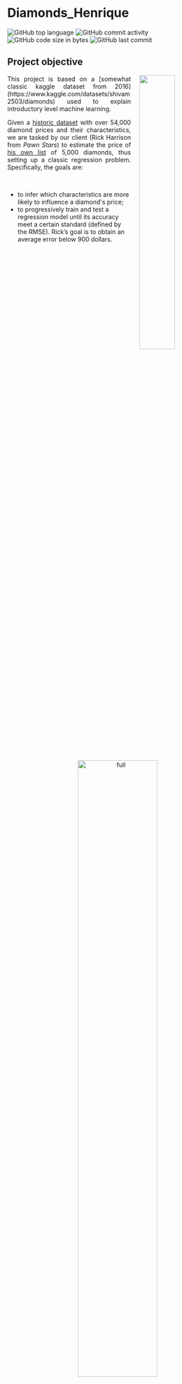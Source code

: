 # Diamonds_Henrique

![GitHub top language](https://img.shields.io/github/languages/top/hbatistuzzo/Diamonds_Henrique)
![GitHub commit activity](https://img.shields.io/github/commit-activity/m/hbatistuzzo/Diamonds_Henrique)
![GitHub code size in bytes](https://img.shields.io/github/languages/code-size/hbatistuzzo/Diamonds_Henrique)
![GitHub last commit](https://img.shields.io/github/last-commit/hbatistuzzo/Diamonds_Henrique)

## Project objective

<img src="images/diamonds.jpg" align="right" width="40%" style="margin-left: 20px;"/>

<div style="text-align: justify;">
This project is based on a [somewhat classic kaggle dataset from 2016](https://www.kaggle.com/datasets/shivam2503/diamonds) used to explain introductory level machine learning.  

Given a [historic dataset](/data/diamonds.csv) with over 54,000 diamond prices and their characteristics, we are tasked by our client (Rick Harrison from _Pawn Stars_) to estimate the price of [his own list](/data/rick_diamonds.csv) of 5,000 diamonds, thus setting up a classic regression problem. Specifically, the goals are:
</div>

<br>

- to infer which characteristics are more likely to influence a diamond's price;
- to progressively train and test a regression model until its accuracy meet a certain standard (defined by the RMSE). Rick’s goal is to obtain an average error below 900 dollars.

<p align="center"><img src="images/challenge_objectives.png" alt="full"  width="60%"></p>

This ReadMe is divided into 2 main sections:
1) the first focusing on the theory behind Linear Regression and Machine Learning,
2) and the second dealing with the project itself.

<br>

# $\color{goldenrod}{\textrm{1 - Machine Learning and Linear Regression Theory}}$

As with other showcase projects, I add my personal notes on how I tackle the subject. Far from didactic, they're simply here to show that I actually did the legwork.

In regression analysis, groups of variables can be correlated to a single target, or outcome. The relationships between these variables can be used to predict the future values of that outcome. We call the variables that are correlated with the outcome `independent` X variables, and the outcome variable the `dependent` Y variable. 

Regression analysis is one of the most common techniques used to make predictions. Depending on the question we would like to answer, and the format of the outcome variable, regression analysis can be used to both make value predictions (what will my income be next year?) and classifications (based on the qualities of a song, will I like it or not?). The relationship between the X variables and the Y variables can also take different formats. The case that an increase or decrease in an X variable always produces the same, fixed increase or decrease in the Y variable is called linear regression. When this relationship is not always the same we classify it as non-linear regression. 

In some cases, there is only one predictor variable, which makes the relation a simple (univariate) linear regression. In other cases, there are more than one predictor variables which is called multiple (multivariate) linear regression, as is the case in the project below.

- Univariate analysis, or simple linear regression, is when only one X (independent) variable is used to predict the outcome variable. In the case of linear univariate analysis, we can model this relationship using a straight line.

- Multivariate analysis is when multiple variables all work together to explain the outcome variable. For instance, using the data above, let’s say we still want to predict the number of minutes a person is awake during the night. We think that this outcome could be determined by multiple factors in addition to the number of times a person wakes up during the night: the minutes of sleep they get overall, and their daytime activity level (maybe people who are more active are likely to sleep more).

[This ipynb](linear-regression-part1.ipynb) uses [this data file](/data/advertising.csv) to exemplify the use of seaborn/matplotlib tolls such as regplot and pairplot below, to visualize and study regression cases.

<div style="display: flex; justify-content: space-around; align-items: center;">
    <img src="images/regplot_TV.png" alt="alt text" width="33%" style="display: block; margin: auto;" />
    <img src="images/regplot_news.png" alt="alt text" width="33%" style="display: block; margin: auto;" />
    <img src="images/regplot_radio.png" alt="alt text" width="33%" style="display: block; margin: auto;" />
</div>

<br>

<p align="center"><img src="images/pairplot_test.png" alt="alt text" width="75%" style="display: block; margin: auto;" /></p>

<br>

Tools such as these make it easier to provide inferences regarding the nature of the relationships between the different variables in the dataset. There is clearly a higher correlation between TV adverts and sales, than with the Newspaper and Radio counterparts.

In quantitative terms, we could use pandas.corr to output Pearson correlation coefficients and reach this conclution:

|          | TV        | Radio     | Newspaper | Sales     |
|----------|-----------|-----------|-----------|-----------|
| **TV**   | 1.000000  | 0.054809  | 0.056648  | 0.901208  |
| **Radio**| 0.054809  | 1.000000  | 0.354104  | 0.349631  |
| **Newspaper** | 0.056648  | 0.354104  | 1.000000  | 0.157960  |
| **Sales**| 0.901208  | 0.349631  | 0.157960  | 1.000000  |

Heatmaps are useful in these scenarios to make the most critical relationships pop out:

```
# Generate a mask for the upper triangle
mask = np.zeros_like(corr, dtype=np.bool)
mask[np.triu_indices_from(mask)] = True

# Set up the matplotlib figure
f, ax = plt.subplots(figsize=(11, 9))

# Draw the heatmap with the mask and correct aspect ratio
sns.heatmap(corr, mask=mask, cmap='Greens', vmin=.0, center=0,
            square=True, linewidths=.5, cbar_kws={"shrink": .5}, annot=True)
```

<p align="center"><img src="images/sales_heatmap.png" alt="alt text" width="75%" style="display: block; margin: auto;" /></p>

<br>

This is all swell and good, but since there is a clear linear relationship between the variables, we could try implementing a predictive analysis on this dataset. This is where the `scikit-learn` library comes in handy. 

- We separate our variables:
    - X: predictive variables - or explicative variables (should be a **pandas dataframe or n-D numpy array**)
    - y: the variable you want to predict - or target (should be a **pandas series or 1-D numpy array**)

In this case, say we want to predict `y = sales`  given the value I invest in `X = TV` advertising. This is an example of **supervised learning** / **supervised machine learning**, since the model is trained on labeled data, where the input (features) and output (target) are known.

- `model.fit(X, y)` is the most important step in our linear regression. It will train our model. Specifically, it will calculate the values of the **intercept** and the **coefficients**.

- After training our model, we can use the method `model.predict(X)` to obtain a predicted value of `Sales` given a value of `TV`. Say we want to know the value our model predicts for `TV = 100`. We have to pass a dataframe like the one we've used to `train` our model. We can also predict several values at once, or even the whole dataset. The process is described in the code below:


```
from sklearn.linear_model import LinearRegression
model = LinearRegression()

X = df[['TV']]
y = df['Sales']

model.fit(X,y)

data_to_predict = pd.DataFrame([100], columns=['TV'])
model.predict(data_to_predict)

####
multiple_data_to_predict = pd.DataFrame([100, 150, 200, 250, 300, 350, 400, 450], columns=['TV'])
model.predict(multiple_data_to_predict)
####
qw 
X_all = X
y_predicted_all = model.predict(X_all)
```

We can then visualize the results with matplotlib, for example
```
plt.figure(figsize=(8,6))
plt.xlabel('TV')
plt.ylabel('Sales')
plt.scatter(X, y, color='red', label='observed')

# plot the predicted values together with the observed values
plt.scatter(X_all, y_predicted_all, label='predicted')


plt.legend();
```

<p align="center"><img src="images/predicted_add.png" alt="alt text" width="75%" style="display: block; margin: auto;" /></p>

<br>

This works quite well in this scenario because the relationship is clearly linear. We can now use either the `scikit-learn` or the `scipy` library to explicitly provides us with measures of the slope, intercept, r_value, value and std_err of the linear fit:

```
from sklearn.linear_model import LinearRegression
model = LinearRegression()
model.fit(X,y)

print ('The slope is: ' , str(model.coef_[0]))
print ('The intercept is: ' , str(model.intercept_))
```

This yields a slope of 0.055464770469558874' and an intercept of 6.974821488229891 i.e. <b> if I change 1 unit of investment in TV, i gain ~0.055 units of Sales </b>; also, <b> the value of sales for which TV equals 0 is ~6.97 </b>

```
# with scipy:
from scipy import stats
X = df['TV']
y = df['Sales']
slope, intercept, r_value, p_value, std_err = stats.linregress(X, y_pred)

print('The slope is: ' + str(slope))
print('The intercept is: '+ str(intercept))
print('The r_value is: ' + str(r_value))
print('The p_value is: '+ str(p_value))
print('The std_err is: ' + str(std_err))
```

>__Warning__ Scipy takes 2 dataframes, instead of an 1-D array in the target as sk-learn does, so mind this detail.

This yields _very slightly_ different values (beyond the 10th decimal) due to the internal workings of the libraries themselves. Scipy, beingn a strong stats tool, also provides us automatically with some more relevant info:

```
The r_value is: 0.9012079133023304
The p_value is: 7.92791162532341e-74
The std_err is: 0.001895551178040245
```

The r_value is the Pearson coefficient coefficient which we derived earlier from `pandas.corr`, which measures the strength and direction of the linear relationship between X (tv adds) and y (sales). An r-value of 0.9012 indicates a strong positive linear relationship between tv adds and sales. This means higher spending on TV ads is generally associated with higher sales.

The p-value tests the null hypothesis that there is no correlation between X and y. A very small p-value (close to 0) indicates that the observed correlation is highly unlikely to have occurred by chance. With a p-value of 7.93×10^(−74), the evidence strongly rejects the null hypothesis. The correlation between TV ads and sales is statistically significant.

std_err is the standard error of the slope, which measures the precision of the slope estimate. It quantifies how much the slope would vary if you repeatedly sampled from the population and performed the regression each time. A smaller standard error indicates that the slope estimate is more precise.
With a value of 0.0019, the slope estimate of b1 = 0.0555 is very precise, which suggests the relationship between TV ads and sales is robust.

So the verdict is in, specifically in this linear regression predictive scenario, `scipy.stats.linregress` is a more handy tool than sk-learn, which really shines on other sorts of ML cases. The __biggest caveat__ to consider is that scipy doesn't handle performance well with big datasets, so that's something to keep in mind.

<br>
<br>

![Abhinandan Trilokia](https://raw.githubusercontent.com/Trilokia/Trilokia/379277808c61ef204768a61bbc5d25bc7798ccf1/bottom_header.svg)

# $\color{goldenrod}{\textrm{2 - The Project}}$

## Technologies

- Python 3.8.3
	- Pandas 1.4.4
	- Numpy 1.20.3
	- Pycaret 2.3.10
	- Seaborn 0.11.2
	- Matplotlib 3.5.3
	- Scikit-learn 1.1

---

## Dataset Description and Inspection:

The list of diamonds contains the following information:

- carat (0.2-5.01): The carat is the diamond’s physical weight measured in metric carats. One carat equals 0.20 gram and is subdivided into 100 points.
- cut (Fair, Good, Very Good, Premium, Ideal): The quality of the cut. The more precise the diamond is cut, the more captivating the diamond is to the eye thus of high grade.
- color (from J (worst) to D (best)): The colour of gem-quality diamonds occurs in many hues. In the range from colourless to light yellow or light brown. Colourless diamonds are the rarest. Other natural colours (blue, red, pink for example) are known as "fancy,” and their colour grading is different than from white colorless diamonds.
- clarity (I1 (worst), SI2, SI1, VS2, VS1, VVS2, VVS1, IF (best)): Diamonds can have internal characteristics known as inclusions or external characteristics known as blemishes. Diamonds without inclusions or blemishes are rare; however, most characteristics can only be seen with magnification.
- depth (43-79): It is the total depth percentage which equals to z / mean(x, y) = 2 * z / (x + y). The depth of the diamond is its height (in millimetres) measured from the culet (bottom tip) to the table (flat, top surface) as referred in the labelled diagram above.
- table (43-95): It is the width of the top of the diamond relative to widest point. It gives diamond stunning fire and brilliance by reflecting lights to all directions which when seen by an observer, seems lustrous.
- price ($326 - $18826): It is the price of the diamond in US dollars. It is our very target column in the dataset.
- x (0 - 10.74): Length of the diamond (in mm)
- y (0 - 58.9): Width of the diamond (in mm)
- z (0 - 31.8): Depth of the diamond (in mm)

<p align="center"><img src="images/diamonds.jfif" alt="fuller"  width="60%"></p>

- The dataset itself doesn't need any cleaning other than the removal of a few lines where dimensions (y or x) are set to zero, which is physically impossible.
- diamonds.describe yields an univariate analysis for statistical description:

|       |        carat |        depth |        table |        price |            x |            y |            z |
|------:|-------------:|-------------:|-------------:|-------------:|-------------:|-------------:|-------------:|
| count | 48940.000000 | 48940.000000 | 48940.000000 | 48940.000000 | 48940.000000 | 48940.000000 | 48940.000000 |
|  mean |     0.797817 |    61.751931 |    57.451161 |  3934.409644 |     5.730712 |     5.734333 |     3.538648 |
|   std |     0.474126 |     1.430026 |     2.233450 |  3989.333861 |     1.121920 |     1.145344 |     0.706817 |
|   min |     0.200000 |    43.000000 |    43.000000 |   326.000000 |     0.000000 |     0.000000 |     0.000000 |
|   25% |     0.400000 |    61.000000 |    56.000000 |   949.000000 |     4.710000 |     4.720000 |     2.910000 |
|   50% |     0.700000 |    61.800000 |    57.000000 |  2401.000000 |     5.690000 |     5.710000 |     3.520000 |
|   75% |     1.040000 |    62.500000 |    59.000000 |  5331.250000 |     6.540000 |     6.540000 |     4.040000 |
|   max |     5.010000 |    79.000000 |    95.000000 | 18823.000000 |    10.740000 |    58.900000 |    31.800000 |

---

## Exploring each of the attributes:

### Price

- "Price", as expected, is skewed. There are few diamonds which are worth too much and a lot of diamonds with reasonably small prices.

<p align="center"><img src="images/prices.png" alt="prices"  width="100%"></p>

---

### Cuts

- Most of the diamonds have **Ideal Cuts** with a ratio of **39.95%** followed by **Premium Cuts** and **Very Good Cuts**
<p align="center"><img src="images/cuts.png" alt="cut"  width="75%"></p>

-In absolute values, we get:

<p align="center"><img src="images/cuts_abs.png" alt="cut"  width="100%"></p>

#### Price distribution of diamond cuts:

<p align="center"><img src="images/cut_prices.png" alt="cuts"  width="100%"></p>

- Most of the diamonds with **Ideal Cut** costs between **$326** and **$2500**
- Most of the diamonds with **Premium Cut** costs between **$326** and **$5000**
- Most of the diamonds with **Very Good Cut** costs between **$336** and **$4800**
- Most of the diamonds with **Good Cut** costs between **$327** and **$4700**
- Most of the diamonds with **Fair Cut** costs between **$337** and **$5000**

---

### Colors

- Most of the diamonds have **G** color with a ratio of **20.93%** followed by **E** and **F**
- Only a few have **J** (worst) color with a ratio of **5.21%**.

<p align="center"><img src="images/color.png" alt="color"  width="75%"></p>

-In absolute values, we get:

<p align="center"><img src="images/color_abs.png" alt="colors"  width="100%"></p>

#### Price distribution of diamond colors:

<p align="center"><img src="images/color_prices.png" alt="color_prices"  width="100%"></p>

**Insights:**

- Most of the diamonds with **G Color** costs between **$354** and **$2500**
- Most of the diamonds with **E Color** costs between **$326** and **$3700**
- Most of the diamonds with **F Color** costs between **$342** and **$4500**
- Most of the diamonds with **H Color** costs between **$337** and **$5200**
- Most of the diamonds with **D Color** costs between **$357** and **$2500**
- Most of the diamonds with **I Color** costs between **$334** and **$6200**
- Most of the diamonds with **J Color** costs between **$335** and **$6400**

---

### Clarity

- Most of the diamonds have **SI1** clarity with a ratio of **24.22%** followed by **VS2** and **SI2**
- Only a few have **I1** clarity with a ratio of **1.37%**.

<p align="center"><img src="images/clarity.png" alt="clar"  width="75%"></p>

- In absolute values, we get:

<p align="center"><img src="images/clarity_abs.png" alt="colors"  width="100%"></p>

#### Price distribution of diamond clarities:

<p align="center"><img src="images/clarity_prices.png" alt="clarity_prices"  width="100%"></p>

**Insights:**

- Most of the diamonds with **SI1 Clarity** costs in between **$326** and **$5100**
- Most of the diamonds with **VS2 Clarity** costs in between **$334** and **$2600**
- Most of the diamonds with **SI2 Clarity** costs in between **$326** and **$5200**
- Most of the diamonds with **VS1 Clarity** costs in between **$327** and **$3600**
- Most of the diamonds with **VVS2 Clarity** costs in between **$336** and **$3500**
- Most of the diamonds with **VVS1 Clarity** costs in between **$336** and **$3000**
- Most of the diamonds with **IF Clarity** costs in between **$369** and **$2500**
- Most of the diamonds with **I1 Clarity** costs in between **$345** and **$7500**

---

### Weights

- The weight distribution is skewed. They mostly fall between **0.2 carat** and **1.2 carat**. 

<p align="center"><img src="images/weights.png" alt="weights"  width="100%"></p>

#### Price distribution of diamond weights:

<p align="center"><img src="images/weights_prices.png" alt="weights_prices"  width="100%"></p>

- The majority costs between **$326** and **$5000**.
- Interestingly enough, KDE plots really do extrapolate values to ranges that may not make any sense (as is the case of diamonds with negative values).
- Please bear in mind that I'm just testing and exploring a couple of different graphs!

---

### Diamond Depth Percentage

- We can see that the depth percentage distribution is normally distributed. Most diamonds fall between values of **60%** and**64%**.

<p align="center"><img src="images/depth.png" alt="depths"  width="100%"></p>

#### Price distribution of depth percentage:

<p align="center"><img src="images/depth_prices.png" alt="depths_prices"  width="100%"></p>

- Most costs fall between **$326** and **$6200**.

---

### Diamond Tables

- Most of diamond tables fall between **54** and **61**.

<p align="center"><img src="images/table.png" alt="depths"  width="100%"></p>

#### Price distribution of tables:

- The majority costs between **$326** and **$3800**.

<p align="center"><img src="images/table_prices.png" alt="depths_prices"  width="100%"></p>

- The table is measured as the width of the top of the diamond relative to the widest point, and it's an artificial feature imposed by the artisan, which explains the
"sawed" distribution seen in both graphs above, as certain ratios are prefered when cutting and shaping the diamonds.

---

## Data Cleaning

- The pairplot immediately tells us that there are some features with datapoints that are far from the rest of its colleagues. This will affect the outcome of our regression model and hence they will be removed.

<p align="center"><img src="images/pairplot_before.png" width="100%"></p>

- Let's examine the regression lines in these distributions as well.

<p align="center"><img src="images/regression.png" alt="reg"  width="100%"></p>

- After dropping the outliers, let's have a look at the new pairwise relationships:

<p align="center"><img src="images/pairplot_clean.png" alt="pp"  width="100%"></p>

---

## Bivariate Analysis:

- Let's analyze the correlation matrix between the variables:

<p align="center">

|       |    carat |     depth |     table |     price |         x |         y |        z |
|------:|---------:|----------:|----------:|----------:|----------:|----------:|---------:|
| carat | 1.000000 |  0.027074 |  0.181688 |  0.922186 |  0.975152 |  0.949687 | 0.951824 |
| depth | 0.027074 |  1.000000 | -0.297123 | -0.012037 | -0.025858 | -0.029903 | 0.094344 |
| table | 0.181688 | -0.297123 |  1.000000 |  0.127832 |  0.195367 |  0.183362 | 0.150646 |
| price | 0.922186 | -0.012037 |  0.127832 |  1.000000 |  0.885019 |  0.864059 | 0.860247 |
|     x | 0.975152 | -0.025858 |  0.195367 |  0.885019 |  1.000000 |  0.972447 | 0.969336 |
|     y | 0.949687 | -0.029903 |  0.183362 |  0.864059 |  0.972447 |  1.000000 | 0.948768 |
|     z | 0.951824 |  0.094344 |  0.150646 |  0.860247 |  0.969336 |  0.948768 | 1.000000 |

</p>

Which can also be visualized as a heatmap of correlations:

<p align="center"><img src="images/heatmap2.png" alt="heat"  width="100%"></p>

The price of a diamond has a direct correlation with its dimensions (and hence with the carat, since the weight of the diamonds is itself a function of its dimensions). It is not a straight linear correlation but an exponential one.
There are other relevant features which also influence its price, such as color, clarity and cut.

---

## A Further Look

### Let's now look at how this diagram varies by associating other features

- Correlation 'price' and 'carat' associated to 'color'

<p align="center"><img src="images/pc_color.png" alt="pc1"  width="80%"></p>

- Correlation 'price' and 'carat' associated to 'clarity'

<p align="center"><img src="images/pc_clarity.png" alt="pc2"  width="80%"></p>

- Correlation 'price' and 'carat' associated to 'cut'

<p align="center"><img src="images/pc_cut.png" alt="pc3"  width="80%"></p>

Since the first plot clearly points to a logarithmic relation between price and carat, we will perform a log transformation so that the additional relations become clearer:

```
	diamonds["carat_log"] = np.log(diamonds["carat"])
	diamonds["price_log"] = np.log(diamonds["price"])
```

- Correlation 'price_log' and 'carat_log' associated to 'color'

<p align="center"><img src="images/pc_color_log.png" alt="pc1l"  width="80%"></p>

- Correlation 'price_log' and 'carat_log' associated to 'clarity'

<p align="center"><img src="images/pc_clarity_log.png" alt="pc2l"  width="80%"></p>

- Correlation 'price_log' and 'carat_log' associated to 'cut'

<p align="center"><img src="images/pc_cut_log.png" alt="pc3l"  width="80%"></p>

---

## Model Creation & Performance Evaluation

- We will first standardize the data and then split the dataset with a ratio of 0.2 i.e. 80% of data will be used for training and 20% for the validation process:

```
	sc = StandardScaler()
	x = diamonds.drop(["price"],axis =1) # price will be our target (y)
	x = sc.fit_transform(x)
	y = diamonds["price"]
	x_train, x_test, y_train, y_test = train_test_split(x, y, test_size=0.2, random_state=42)
```

- With the pre-processing done, let's try a couple of different predictive models with SKLearn and compare their respective RMSE's (ideally, this comparison would be much faster with PyCaret, but let's stick with a manual implementation for now, for didactic purposes):

### Linear Regression

```
	lr = LinearRegression()
	lr.fit(x_train,y_train)
	y_pred = lr.predict(x_test)
```

- After performing the Linear Regression with SKLearn, we get:

```
	R Squared Value: 0.8885407086951569
	Adjusted R Squared Value: 0.8884381178154531
	Mean Absolute Error: 844.8370225588242
	Mean Squared Error: 1733016.3581049452
	Root Mean Squared Error: 1316.4407917202145
```

### Decision Tree Regression

```
	dt = DecisionTreeRegressor()
	dt.fit(x_train,y_train)
	y_pred = dt.predict(x_test)
```

- After performing the Decision Tree Regression with SKLearn, we get:

```
	R Squared Value: 0.9640975493985238
	Adjusted R Squared Value: 0.9640645035757162
	Mean Absolute Error: 364.3079280751941
	Mean Squared Error: 558226.5368818962
	Root Mean Squared Error: 747.1455928277273
```

### Random Forest Regression

```
	rf = RandomForestRegressor()
	rf.fit(x_train,y_train)
	y_pred = rf.predict(x_test)
```

- After performing the Random Forest Regression with SKLearn, we get:

```
	R Squared Value: 0.9805862653291031
	Adjusted R Squared Value: 0.9805683962748959
	Mean Absolute Error: 269.82116456983283
	Mean Squared Error: 301852.9847328354
	Root Mean Squared Error: 549.4114894437823
```

### K-Neighbours Regression

```	
	kn = KNeighborsRegressor()
	kn.fit(x_train,y_train)
	y_pred = kn.predict(x_test)
```

- After performing the K-Neighbours Regression with SKLearn, we get:

```
	R Squared Value: 0.9599407056786297
	Adjusted R Squared Value: 0.9599038337570821
	Mean Absolute Error: 402.15884756845116
	Mean Squared Error: 622858.906963629
	Root Mean Squared Error: 789.2141071747444
```

### Model Explainability with SHAP (SHapley Additive exPlanations)

- AI solutions are somewhat mystic in nature to non-technical personel due to their "black box" nature. SHAP comes in handy for model explainability. It can break down the mechanics of any machine learning model and deep neural net to make them understandable to anyone. It is a Python package based on the 2016 NIPS paper about SHAP values. The premise of this paper and Shapley values comes from approaches in game theory. In a nutshel, SHAP offers two advantages: global model interpretability and local interpretability.

- Plotting the Shapley values for one of the models above tells us the relative importante of each attribute on the model output magnitude:

<p align="center"><img src="images/shap1.png" alt="shap1"  width="100%"></p>

- The carat stands out as the driving factor for a diamond's price. Reading the axis title below, we see that the importances are just the average absolute Shapley values for a feature.
- We won't also stop here. In the plot above, we only looked at absolute values of importance. We don't know which feature positively or negatively influences the model. Let's do that with SHAP summary_plot:

<p align="center"><img src="images/shap2.png" alt="shap2"  width="100%"></p>

- The left vertical axis denotes feature names, ordered based on importance from top to bottom.
- The horizontal axis represents the magnitude of the SHAP values for predictions.
- The vertical right axis represents the actual magnitude of a feature as it appears in the dataset and colors the points.
- We see that as carat increases, its effect on the model is more positive. The same is true for y feature. The x and z features are a bit tricky with a cluster of mixed points around the center.

### Exploring each feature with dependence plots

- We can get a deeper insight into each feature's effect on the entire dataset with dependence plots. Let's see an example:

```
	shap.dependence_plot("carat", shap_values_xgb, X_train, interaction_index=None)
```

<p align="center"><img src="images/shap3.png" alt="shap3"  width="100%"></p>

- This plot aligns with what we saw in the summary plot before. As carat increases, its SHAP value increases. By changing the interaction_index parameter to auto, we can color the points with a feature that most strongly interacts with carat:

```
	shap.dependence_plot("carat", shap_values_xgb, X_train, interaction_index="auto");
```

<p align="center"><img src="images/shap4.png" alt="shap4"  width="100%"></p>

- It seems that the carat interacts with the clarity of the diamonds much stronger than other features.
- Similar plots can be created for the other categorical features, as seen in the notebook.
- From this information, we can already answer the first of the 2 objectives set at the beginning of the project:

Objective 1: to infer which characteristics are more likely to influence a diamond's price;

- Answer: If we disregard the x, y and z variables (since their effect is redundant with the carat attribute), the characteristics more likely to influence a diamond's price are,
in order of importance: carat, clarity, color, cut, depth and table. The first 4 attributes are known in the diamond business as the **4 C's** due to their importance in gauging
the quality of any diamond.

Now to predict the prices for Ricks' diamonds!

### Predicting the price of Ricks' diamonds

```
	fig = px.histogram(diamonds, x=["price_log"], title = 'Histgram of Log Price', template = 'plotly_dark')
	fig.show()
```

- The distribution is not exactly normal... Still, it's what we got to work with! Let's see the outcome.
- Also, we should check what Shapiro-Wilks has to say about this!

<p align="center"><img src="images/normal.png" alt="normal"  width="100%"></p>

The PyCaret model comparison tells us that the GradientBoostingRegressor yields the best results for predicting the price. Let's create a function for the model:

```
	def cria_modelos(df, df_pred, x_test, y_test):
    	X = df[x_test]
    	y = df[y_test]

	model = GradientBoostingRegressor()
	model.fit(X,y)
    
    	price_pred = model.predict(df_pred[x_test])
    
    	return price_pred
```

We will now create masks for clarity and color to optimize the modelling process:


```
	# Clarity masks
	# test dataframe
	teste_if = diamonds_test['clarity'] == 'IF'
	teste_vvs1 = diamonds_test['clarity'] == 'VVS1'
	teste_vvs2 = diamonds_test['clarity'] == 'VVS2'
	teste_vs1 = diamonds_test['clarity'] == 'VS1'
	teste_vs2 = diamonds_test['clarity'] == 'VS2'
	teste_si1 = diamonds_test['clarity'] == 'SI1'
	teste_si2 = diamonds_test['clarity'] == 'SI2'
	teste_i1 = diamonds_test['clarity'] == 'I1'

	# rick dataframe
	rick_if = diamonds_rick['clarity'] == 'IF'
	rick_vvs1 = diamonds_rick['clarity'] == 'VVS1'
	rick_vvs2 = diamonds_rick['clarity'] == 'VVS2'
	rick_vs1 = diamonds_rick['clarity'] == 'VS1'
	rick_vs2 = diamonds_rick['clarity'] == 'VS2'
	rick_si1 = diamonds_rick['clarity'] == 'SI1'
	rick_si2 = diamonds_rick['clarity'] == 'SI2'
	rick_i1 = diamonds_rick['clarity'] == 'I1'

	# Color masks
	# test dataframe
	teste_d = diamonds_test['color'] == 'D'
	teste_e = diamonds_test['color'] == 'E'
	teste_f = diamonds_test['color'] == 'F'
	teste_g = diamonds_test['color'] == 'G'
	teste_h = diamonds_test['color'] == 'H'
	teste_i = diamonds_test['color'] == 'I'
	teste_j = diamonds_test['color'] == 'J'
	# rick dataframe
	rick_d = diamonds_rick['color'] == 'D'
	rick_e = diamonds_rick['color'] == 'E'
	rick_f = diamonds_rick['color'] == 'F'
	rick_g = diamonds_rick['color'] == 'G'
	rick_h = diamonds_rick['color'] == 'H'
	rick_i = diamonds_rick['color'] == 'I'
	rick_j = diamonds_rick['color'] == 'J'
```

- Now to create lists

```
	#listas clarity mask
	teste_clarity_list = [
	    teste_if, teste_vvs1, teste_vvs2, teste_vs1, teste_vs2, teste_si1,
	    teste_si2, teste_i1
	]

	rick_clarity_list = [
	    rick_if, rick_vvs1, rick_vvs2, rick_vs1, rick_vs2, rick_si1, rick_si2,
	    rick_i1
	]
	#listas color mask
	teste_color_list = [
	    teste_d, teste_e, teste_f, teste_g, teste_h, teste_i, teste_j
	]

	rick_color_list = [rick_d, rick_e, rick_f, rick_g, rick_h, rick_i, rick_j]
```

- And finally a loop to test all combination of models:

``` 
	for clarity in list(zip(teste_clarity_list, rick_clarity_list)):
		for color in list(zip(teste_color_list, rick_color_list)):
			diamonds_rick.loc[clarity[1] & color[1],
                          'price_predicted'] = cria_modelos(
                              diamonds_test[clarity[0] & color[0]],
                              diamonds_rick[clarity[1] & color[1]],
                              ['carat', 'cut','depth','x','y','z','table'], 'price')
```

- Rounding up the results and saving in a new csv:

```
	diamonds_test[['carat', 'cut','depth','x','y','z','table','price']].applymap(lambda x: round(np.exp(x),ndigits=2))
	diamonds_rick[['carat', 'cut','depth','x','y','z','table', 'price_predicted']].applymap(lambda x: round(np.exp(x),ndigits=2))

	diamonds_rick.to_csv('price_pred.csv', index=False)
```

- This process yields an RMSE of just $579.42, way below our second objective,
	"- to progressively train and test a regression model until its accuracy meet a certain standard (defined by the RMSE). Rick’s goal is to obtain an average error below 900 dollars."

- Rick is now a richer man and we have proved the usefulness of machine learning! 🥳 🥂 🍾

![Abhinandan Trilokia](https://raw.githubusercontent.com/Trilokia/Trilokia/379277808c61ef204768a61bbc5d25bc7798ccf1/bottom_header.svg)
